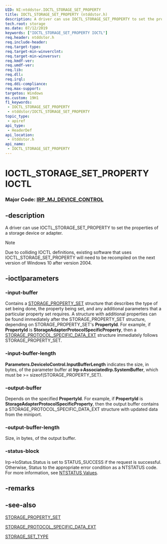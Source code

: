 ```yaml
---
UID: NI:ntddstor.IOCTL_STORAGE_SET_PROPERTY
title: IOCTL_STORAGE_SET_PROPERTY (ntddstor.h)
description: A driver can use IOCTL_STORAGE_SET_PROPERTY to set the properties of a storage device or adapter.
tech.root: storage
ms.date: 07/12/2019
keywords: ["IOCTL_STORAGE_SET_PROPERTY IOCTL"]
req.header: ntddstor.h
req.include-header: 
req.target-type: 
req.target-min-winverclnt: 
req.target-min-winversvr: 
req.kmdf-ver: 
req.umdf-ver: 
req.lib: 
req.dll: 
req.irql: 
req.ddi-compliance: 
req.max-support: 
targetos: Windows
ms.custom: 19H1
f1_keywords:
 - IOCTL_STORAGE_SET_PROPERTY
 - ntddstor/IOCTL_STORAGE_SET_PROPERTY
topic_type:
 - apiref
api_type:
 - HeaderDef
api_location:
 - ntddstor.h
api_name:
 - IOCTL_STORAGE_SET_PROPERTY
---
```


# IOCTL_STORAGE_SET_PROPERTY IOCTL

### Major Code:  [IRP_MJ_DEVICE_CONTROL](/windows-hardware/drivers/kernel/irp-mj-device-control)

## -description

A driver can use IOCTL_STORAGE_SET_PROPERTY to set the properties of a storage device or adapter.

> [!NOTE]
> Due to colliding IOCTL definitions, existing software that uses IOCTL_STORAGE_SET_PROPERTY will need to be recompiled on the next version of Windows 10 after version 2004.

## -ioctlparameters

### -input-buffer

Contains a [STORAGE_PROPERTY_SET](ns-ntddstor-storage_property_set.md) structure that describes the type of set being done, the property being set, and any additional parameters that a particular property set requires. A structure with additional properties can be found immediately after the STORAGE_PROPERTY_SET structure, depending on STORAGE_PROPERTY_SET's **PropertyId**. For example, if **PropertyId** is **StorageAdapterProtocolSpecificProperty**, then a [STORAGE_PROTOCOL_SPECIFIC_DATA_EXT](ns-ntddstor-storage_protocol_specific_data_ext.md) structure immediately follows STORAGE_PROPERTY_SET.

### -input-buffer-length

**Parameters.DeviceIoControl.InputBufferLength** indicates the size, in bytes, of the parameter buffer at **Irp->AssociatedIrp.SystemBuffer**, which must be >= sizeof(STORAGE_PROPERTY_SET).

### -output-buffer

Depends on the specified **PropertyId**. For example, if **PropertyId** is **StorageAdapterProtocolSpecificProperty**, then the output buffer contains a STORAGE_PROTOCOL_SPECIFIC_DATA_EXT structure with updated data from the miniport.

### -output-buffer-length

Size, in bytes, of the output buffer.

### -status-block

Irp->IoStatus.Status is set to STATUS_SUCCESS if the request is successful.
Otherwise, Status to the appropriate error condition as a NTSTATUS code.
For more information, see [NTSTATUS Values](/windows-hardware/drivers/kernel/ntstatus-values).

## -remarks

## -see-also

[STORAGE_PROPERTY_SET](ns-ntddstor-storage_property_set.md)

[STORAGE_PROTOCOL_SPECIFIC_DATA_EXT](ns-ntddstor-storage_protocol_specific_data_ext.md)

[STORAGE_SET_TYPE](ne-ntddstor-storage_set_type.md)
